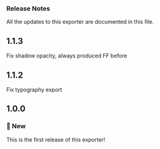 ### Release Notes
All the updates to this exporter are documented in this file.

## 1.1.3
Fix shadow opacity, always produced FF before

## 1.1.2
Fix typography export

## 1.0.0

### 🚀 New

This is the first release of this exporter!